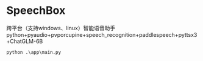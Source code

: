 # SpeechBox
跨平台（支持windows、linux）智能语音助手  
python+pyaudio+pvporcupine+speech_recognition+paddlespeech+pyttsx3+ChatGLM-6B


```
python .\app\main.py
```